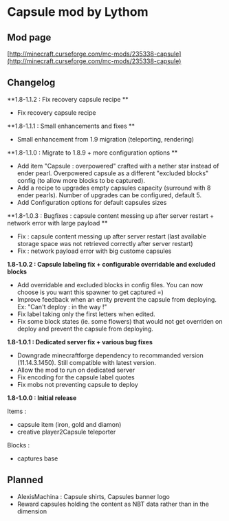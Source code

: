 # Capsule mod by Lythom #
## Mod page ##
[http://minecraft.curseforge.com/mc-mods/235338-capsule](http://minecraft.curseforge.com/mc-mods/235338-capsule)

## Changelog ##

**1.8-1.1.2 : Fix recovery capsule recipe **

* Fix recovery capsule recipe

**1.8-1.1.1 : Small enhancements and fixes **

* Small enhancement from 1.9 migration (teleporting, rendering)

**1.8-1.1.0 : Migrate to 1.8.9 + more configuration options **

* Add item "Capsule : overpowered" crafted with a nether star instead of ender pearl. Overpowered capsule as a different "excluded blocks" config (to allow more blocks to be captured).
* Add a recipe to upgrades empty capsules capacity (surround with 8 ender pearls). Number of upgrades can be configured, default 5.
* Add Configuration options for default capsules sizes


**1.8-1.0.3 : Bugfixes : capsule content messing up after server restart + network error with large payload **

* Fix : capsule content messing up after server restart (last available storage space was not retrieved correctly after server restart)
* Fix : network payload error with big custome capsules

**1.8-1.0.2 : Capsule labeling fix + configurable overridable and excluded blocks**

* Add overridable and excluded blocks in config files. You can now choose is you want this spawner to get captured =)
* Improve feedback when an entity prevent the capsule from deploying. Ex: "Can't deploy : <EntityName> in the way !"
* Fix label taking only the first letters when edited.
* Fix some block states (ie. some flowers) that would not get overriden on deploy and prevent the capsule from deploying.

**1.8-1.0.1 : Dedicated server fix + various bug fixes**

* Downgrade minecraftforge dependency to recommanded version (11.14.3.1450). Still compatible with latest version.
* Allow the mod to run on dedicated server
* Fix encoding for the capsule label quotes
* Fix mobs not preventing capsule to deploy

**1.8-1.0.0 : Initial release**

Items :

* capsule item (iron, gold and diamon)
* creative player2Capsule teleporter

Blocks :

* captures base

## Planned ##
* AlexisMachina : Capsule shirts, Capsules banner logo
* Reward capsules holding the content as NBT data rather than in the dimension